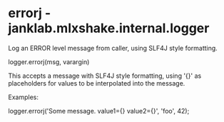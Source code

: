 # errorj - janklab.mlxshake.internal.logger

Log an ERROR level message from caller, using SLF4J style formatting.

logger.errorj(msg, varargin)

This accepts a message with SLF4J style formatting, using '{}' as placeholders for
values to be interpolated into the message.

Examples:

logger.errorj('Some message. value1={} value2={}', 'foo', 42);



